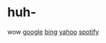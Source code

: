 # huh-
wow
[google](https://google.com)
[bing](https://bing.com)
[yahoo](https://copilot.microsoft.com/)
[spotify](https://spotify.com/)

